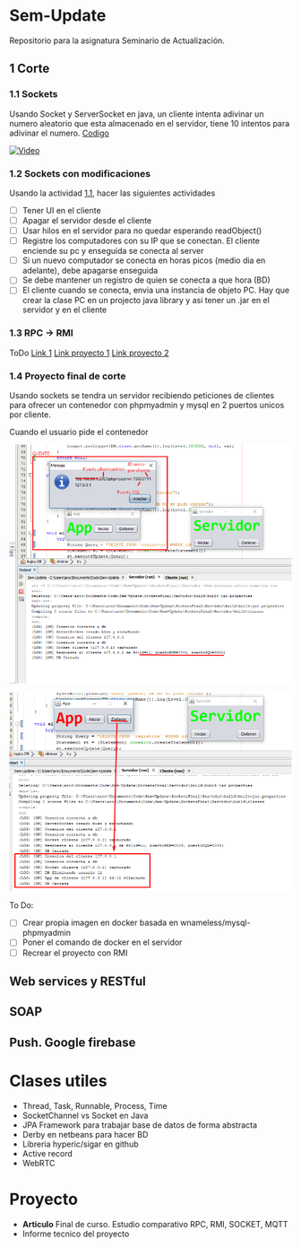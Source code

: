 # Sem-Update
Repositorio para la asignatura Seminario de Actualización. 

## 1 Corte

### 1.1 Sockets
Usando Socket y ServerSocket en java, un cliente intenta adivinar un numero aleatorio que esta almacenado en el servidor, tiene 10 intentos para adivinar el numero. [Codigo](1-Corte/Sockets/src/sockets)

[![Video](http://img.youtube.com/vi/HqRHc-UUyZc/0.jpg)](http://www.youtube.com/watch?v=HqRHc-UUyZc)

### 1.2 Sockets con modificaciones
Usando la actividad [1.1](#11-sockets), hacer las siguientes actividades
- [ ] Tener UI en el cliente
- [ ] Apagar el servidor desde el cliente
- [ ] Usar hilos en el servidor para no quedar esperando readObject()
- [ ] Registre los computadores con su IP que se conectan. El cliente enciende su pc y enseguida se conecta al server
- [ ] Si un nuevo computador se conecta en horas picos (medio dia en adelante), debe apagarse enseguida
- [ ] Se debe mantener un registro de quien se conecta a que hora (BD)
- [ ] El cliente cuando se conecta, envia una instancia de objeto PC. Hay que crear la clase PC en un projecto java library y asi tener un .jar en el servidor y en el cliente

### 1.3 RPC -> RMI
ToDo
[Link 1](https://www.adictosaltrabajo.com/tutoriales/rmi-remote-registry/)
[Link proyecto 1](http://omarghader.github.io/docker-tutorial-phpmyadmin-and-mysql-server/)
[Link proyecto 2](https://blog.thenets.org/how-to-install-mysql-and-phpmyadmin-with-docker/)

### 1.4 Proyecto final de corte
Usando sockets se tendra un servidor recibiendo peticiones de clientes para ofrecer un contenedor con phpmyadmin y mysql en 2 puertos unicos por cliente.

Cuando el usuario pide el contenedor

![Image of Yaktocat](Proyecto-1-Corte/SocketsFinal/Pidiendo-APP.png)

![Image of Yaktocat](Proyecto-1-Corte/SocketsFinal/Deteniendo-APP.png)

To Do:
 - [ ] Crear propia imagen en docker basada en wnameless/mysql-phpmyadmin
 - [ ] Poner el comando de docker en el servidor
 - [ ] Recrear el proyecto con RMI

## Web services y RESTful
## SOAP
## Push. Google firebase

# Clases utiles
 - Thread, Task, Runnable, Process, Time
 - SocketChannel vs Socket en Java
 - JPA Framework para trabajar base de datos de forma abstracta
 - Derby en netbeans para hacer BD
 - Libreria hyperic/sigar en github
 - Active record
 - WebRTC

# Proyecto
- **Articulo** Final de curso. Estudio comparativo RPC, RMI, SOCKET, MQTT
- Informe tecnico del proyecto
